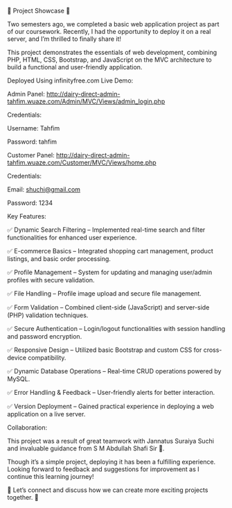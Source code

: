 🎉 Project Showcase 🎉



Two semesters ago, we completed a basic web application project as part of our coursework. Recently, I had the opportunity to deploy it on a real server, and I’m thrilled to finally share it!



This project demonstrates the essentials of web development, combining PHP, HTML, CSS, Bootstrap, and JavaScript on the MVC architecture to build a functional and user-friendly application.


Deployed Using infinityfree.com
Live Demo:

Admin Panel: http://dairy-direct-admin-tahfim.wuaze.com/Admin/MVC/Views/admin_login.php



Credentials:



Username: Tahfim



Password: tahfim



Customer Panel: http://dairy-direct-admin-tahfim.wuaze.com/Customer/MVC/Views/home.php



Credentials:



Email: shuchi@gmail.com



Password: 1234



Key Features:



✅ Dynamic Search Filtering – Implemented real-time search and filter functionalities for enhanced user experience.



✅ E-commerce Basics – Integrated shopping cart management, product listings, and basic order processing.



✅ Profile Management – System for updating and managing user/admin profiles with secure validation.



✅ File Handling – Profile image upload and secure file management.



✅ Form Validation – Combined client-side (JavaScript) and server-side (PHP) validation techniques.



✅ Secure Authentication – Login/logout functionalities with session handling and password encryption.



✅ Responsive Design – Utilized basic Bootstrap and custom CSS for cross-device compatibility.



✅ Dynamic Database Operations – Real-time CRUD operations powered by MySQL.



✅ Error Handling & Feedback – User-friendly alerts for better interaction.



✅ Version Deployment – Gained practical experience in deploying a web application on a live server.



Collaboration:



This project was a result of great teamwork with Jannatus Suraiya Suchi  and invaluable guidance from S M Abdullah Shafi  Sir 🙌.



Though it’s a simple project, deploying it has been a fulfilling experience. Looking forward to feedback and suggestions for improvement as I continue this learning journey!



🔗 Let’s connect and discuss how we can create more exciting projects together. 🚀
